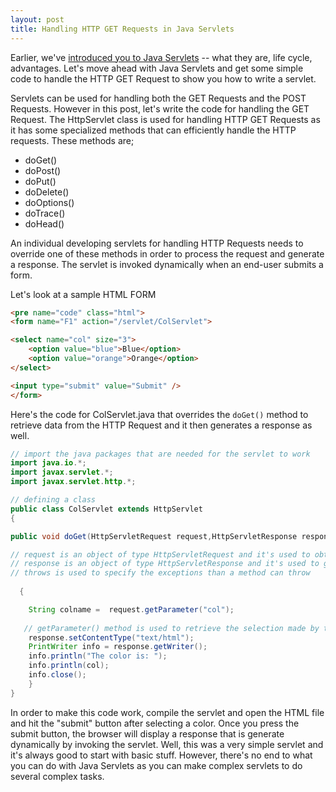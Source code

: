 ```yaml
---
layout: post
title: Handling HTTP GET Requests in Java Servlets
---
```


Earlier, we've <a href="/2008/java-servlets-an-introduction/">introduced you to Java Servlets</a> -- what they are, life cycle, advantages. Let's move ahead with Java Servlets and get some simple code to handle the HTTP GET Request to show you how to write a servlet.

Servlets can be used for handling both the GET Requests and the POST Requests. However in this post, let's write the code for handling the GET Request. The HttpServlet class is used for handling HTTP GET Requests as it has some specialized methods that can efficiently handle the HTTP requests. These methods are;

* doGet()
* doPost()
* doPut()
* doDelete()
* doOptions()
* doTrace()
* doHead()

An individual developing servlets for handling HTTP Requests needs to override one of these methods in order to process the request and generate a response. The servlet is invoked dynamically when an end-user submits a form.

Let's look at a sample HTML FORM

```html
<pre name="code" class="html">
<form name="F1" action="/servlet/ColServlet">

<select name="col" size="3">
    <option value="blue">Blue</option>
    <option value="orange">Orange</option>
</select>

<input type="submit" value="Submit" />
</form>
```

Here's the code for ColServlet.java that overrides the `doGet()` method to retrieve data from the HTTP Request and it then generates a response as well.

```java
// import the java packages that are needed for the servlet to work
import java.io.*;
import javax.servlet.*;
import javax.servlet.http.*;

// defining a class
public class ColServlet extends HttpServlet
{

public void doGet(HttpServletRequest request,HttpServletResponse response) throws ServletException, IOException  

// request is an object of type HttpServletRequest and it's used to obtain information
// response is an object of type HttpServletResponse and it's used to generate a response
// throws is used to specify the exceptions than a method can throw
 
  {

    String colname =  request.getParameter("col"); 
   
   // getParameter() method is used to retrieve the selection made by the user
    response.setContentType("text/html");
    PrintWriter info = response.getWriter();
    info.println("The color is: ");
    info.println(col);
    info.close();
    }
}
```

In order to make this code work, compile the servlet and open the HTML file and hit the "submit" button after selecting a color. Once you press the submit button, the browser will display a response that is generate dynamically by invoking the servlet. Well, this was a very simple servlet and it's always good to start with basic stuff. However, there's no end to what you can do with Java Servlets as you can make complex servlets to do several complex tasks.
